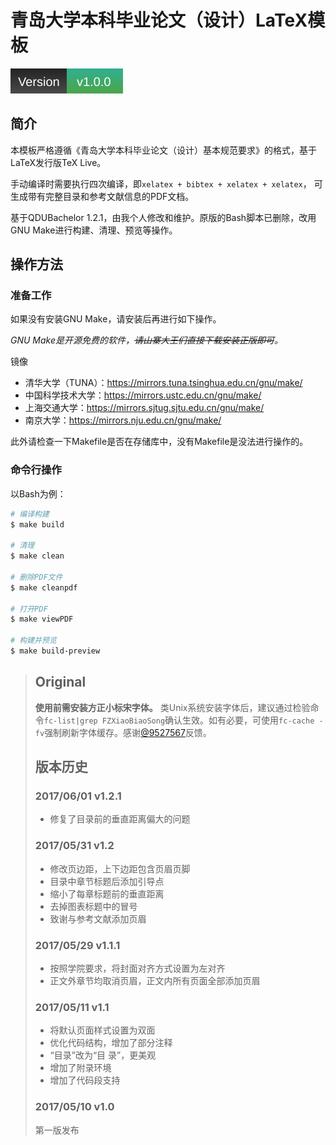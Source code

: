 # 青岛大学本科毕业论文（设计）LaTeX模板

![Version_1.0.0](.github/info/version.svg)

## 简介 
本模板严格遵循《青岛大学本科毕业论文（设计）基本规范要求》的格式，基于LaTeX发行版TeX Live。

手动编译时需要执行四次编译，即`xelatex + bibtex + xelatex + xelatex`， 可生成带有完整目录和参考文献信息的PDF文档。

基于QDUBachelor 1.2.1，由我个人修改和维护。原版的Bash脚本已删除，改用GNU Make进行构建、清理、预览等操作。

## 操作方法

### 准备工作
如果没有安装GNU Make，请安装后再进行如下操作。

*GNU Make是开源免费的软件，~~请山寨大王们直接下载安装正版即可~~。*

镜像
- 清华大学（TUNA）：https://mirrors.tuna.tsinghua.edu.cn/gnu/make/
- 中国科学技术大学：https://mirrors.ustc.edu.cn/gnu/make/
- 上海交通大学：https://mirrors.sjtug.sjtu.edu.cn/gnu/make/
- 南京大学：https://mirrors.nju.edu.cn/gnu/make/

此外请检查一下Makefile是否在存储库中，没有Makefile是没法进行操作的。

### 命令行操作

以Bash为例：
```bash
# 编译构建
$ make build

# 清理 
$ make clean

# 删除PDF文件
$ make cleanpdf

# 打开PDF
$ make viewPDF

# 构建并预览
$ make build-preview
```

> ## Original
>
> **使用前需安装方正小标宋字体。**
> 类Unix系统安装字体后，建议通过检验命令`fc-list|grep FZXiaoBiaoSong`确认生效。如有必要，可使用`fc-cache -fv`强制刷新字体缓存。感谢[@9527567](https://github.com/9527567)反馈。
>
>
> ## 版本历史
> ### 2017/06/01 v1.2.1
> - 修复了目录前的垂直距离偏大的问题
> 
> ### 2017/05/31 v1.2
> - 修改页边距，上下边距包含页眉页脚
> - 目录中章节标题后添加引导点
> - 缩小了每章标题前的垂直距离
> - 去掉图表标题中的冒号
> - 致谢与参考文献添加页眉
> 
> ### 2017/05/29 v1.1.1
> - 按照学院要求，将封面对齐方式设置为左对齐
> - 正文外章节均取消页眉，正文内所有页面全部添加页眉
> 
> ### 2017/05/11 v1.1
> - 将默认页面样式设置为双面
> - 优化代码结构，增加了部分注释
> - “目录”改为“目 录”，更美观
> - 增加了附录环境
> - 增加了代码段支持
> 
> ### 2017/05/10 v1.0
> 第一版发布
